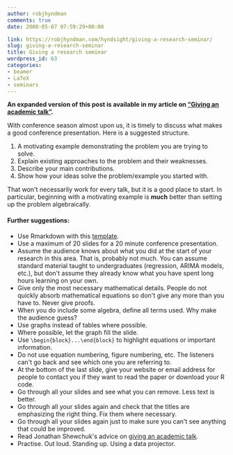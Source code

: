 ```yaml
---
author: robjhyndman
comments: true
date: 2008-05-07 07:59:29+00:00

link: https://robjhyndman.com/hyndsight/giving-a-research-seminar/
slug: giving-a-research-seminar
title: Giving a research seminar
wordpress_id: 63
categories:
- beamer
- LaTeX
- seminars
---
```


**An expanded version of this post is available in my article on [“Giving an academic talk”](/publications/usertalk/).**



With conference season almost upon us, it is timely to discuss what makes a good conference presentation. Here is a suggested structure.

  1. A motivating example demonstrating the problem you are trying to solve.
  2. Explain existing approaches to the problem and their weaknesses.
  3. Describe your main contributions.
  4. Show how your ideas solve the problem/example you started with.

That won't necessarily work for every talk, but it is a good place to start. In particular, beginning with a motivating example is **much** better than setting up the problem algebraically.

#### Further suggestions:
    
  * Use Rmarkdown with this [template](https://github.com/robjhyndman/monashebstemplates).
  * Use a maximum of 20 slides for a 20 minute conference presentation.
  * Assume the audience knows about what you did at the start of your research in this area. That is, probably not much. You can assume standard material taught to undergraduates (regression, ARIMA models, etc.), but don't assume they already know what you have spent long hours learning on your own.
  * Give only the most necessary mathematical details. People do not quickly absorb mathematical equations so don't give any more than you have to. Never give proofs.
  * When you do include some algebra, define all terms used. Why make the audience guess?
  * Use graphs instead of tables where possible.
  * Where possible, let the graph fill the slide.
  * Use `\begin{block}...\end{block}` to highlight equations or important information.
  * Do not use equation numbering, figure numbering, etc. The listeners can't go back and see which one you are referring to.
  * At the bottom of the last slide, give your website or email address for people to contact you if they want to read the paper or download your R code.
  * Go through all your slides and see what you can remove. Less text is better.
  * Go through all your slides again and check that the titles are emphasizing the right thing. Fix them where necessary.
  * Go through all your slides again just to make sure you can't see anything that could be improved.
  * Read Jonathan Shewchuk's advice on [giving an academic talk](http://www.cs.berkeley.edu/~jrs/speaking.html).
  * Practise. Out loud. Standing up. Using a data projector.

